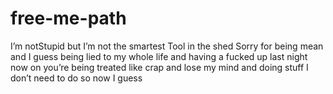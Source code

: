 # free-me-path
I’m notStupid but I’m not the smartest Tool in the shed Sorry for being mean and I guess being lied to my whole life and having a fucked up last night now on you’re being treated like crap and lose my mind and doing stuff I don’t need to do so now I guess
